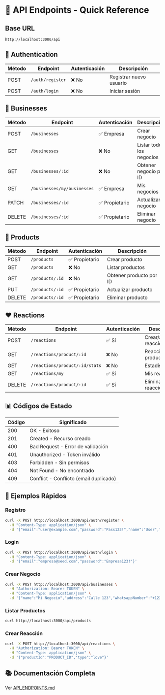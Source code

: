 # 📡 API Endpoints - Quick Reference

## Base URL
```
http://localhost:3000/api
```

## 🔐 Authentication

| Método | Endpoint | Autenticación | Descripción |
|--------|----------|---------------|-------------|
| POST | `/auth/register` | ❌ No | Registrar nuevo usuario |
| POST | `/auth/login` | ❌ No | Iniciar sesión |

## 🏢 Businesses

| Método | Endpoint | Autenticación | Descripción |
|--------|----------|---------------|-------------|
| POST | `/businesses` | ✅ Empresa | Crear negocio |
| GET | `/businesses` | ❌ No | Listar todos los negocios |
| GET | `/businesses/:id` | ❌ No | Obtener negocio por ID |
| GET | `/businesses/my/businesses` | ✅ Empresa | Mis negocios |
| PATCH | `/businesses/:id` | ✅ Propietario | Actualizar negocio |
| DELETE | `/businesses/:id` | ✅ Propietario | Eliminar negocio |

## 🍕 Products

| Método | Endpoint | Autenticación | Descripción |
|--------|----------|---------------|-------------|
| POST | `/products` | ✅ Propietario | Crear producto |
| GET | `/products` | ❌ No | Listar productos |
| GET | `/products/:id` | ❌ No | Obtener producto por ID |
| PUT | `/products/:id` | ✅ Propietario | Actualizar producto |
| DELETE | `/products/:id` | ✅ Propietario | Eliminar producto |

## ❤️ Reactions

| Método | Endpoint | Autenticación | Descripción |
|--------|----------|---------------|-------------|
| POST | `/reactions` | ✅ Sí | Crear/actualizar reacción |
| GET | `/reactions/product/:id` | ❌ No | Reacciones de producto |
| GET | `/reactions/product/:id/stats` | ❌ No | Estadísticas |
| GET | `/reactions/my` | ✅ Sí | Mis reacciones |
| DELETE | `/reactions/product/:id` | ✅ Sí | Eliminar reacción |

## 📊 Códigos de Estado

| Código | Significado |
|--------|-------------|
| 200 | OK - Exitoso |
| 201 | Created - Recurso creado |
| 400 | Bad Request - Error de validación |
| 401 | Unauthorized - Token inválido |
| 403 | Forbidden - Sin permisos |
| 404 | Not Found - No encontrado |
| 409 | Conflict - Conflicto (email duplicado) |

## 🚀 Ejemplos Rápidos

### Registro
```bash
curl -X POST http://localhost:3000/api/auth/register \
  -H "Content-Type: application/json" \
  -d '{"email":"user@example.com","password":"Pass123!","name":"User","phone":"+123","type":"cliente"}'
```

### Login
```bash
curl -X POST http://localhost:3000/api/auth/login \
  -H "Content-Type: application/json" \
  -d '{"email":"empresa@seed.com","password":"Empresa123!"}'
```

### Crear Negocio
```bash
curl -X POST http://localhost:3000/api/businesses \
  -H "Authorization: Bearer TOKEN" \
  -H "Content-Type: application/json" \
  -d '{"name":"Mi Negocio","address":"Calle 123","whatsappNumber":"+123","openingHours":{}}'
```

### Listar Productos
```bash
curl http://localhost:3000/api/products
```

### Crear Reacción
```bash
curl -X POST http://localhost:3000/api/reactions \
  -H "Authorization: Bearer TOKEN" \
  -H "Content-Type: application/json" \
  -d '{"productId":"PRODUCT_ID","type":"love"}'
```

## 📚 Documentación Completa
Ver [API_ENDPOINTS.md](./API_ENDPOINTS.md)

